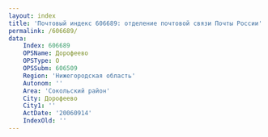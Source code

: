 ```yaml
---
layout: index
title: 'Почтовый индекс 606689: отделение почтовой связи Почты России'
permalink: /606689/
data:
    Index: 606689
    OPSName: Дорофеево
    OPSType: О
    OPSSubm: 606509
    Region: 'Нижегородская область'
    Autonom: ''
    Area: 'Сокольский район'
    City: Дорофеево
    City1: ''
    ActDate: '20060914'
    IndexOld: ''
---
```

